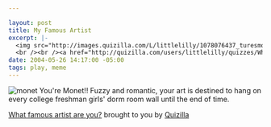 ```yaml
--- 

layout: post
title: My Famous Artist
excerpt: |-
  <img src="http://images.quizilla.com/L/littlelilly/1078076437_turesmonet.jpg" border="0" alt="monet"><br />You&apos;re Monet!!  Fuzzy and romantic, your art is<br />destined to hang on every college freshman<br />girls&apos; dorm room wall until the end of time.
  <br /><br /><a href="http://quizilla.com/users/littlelilly/quizzes/What%20famous%20artist%20are%20you%3F/"><font size="-1">What famous artist are you?</font></a><br /><font size="-3">brought to you by <a href="http://quizilla.com">Quizilla</a></font>
date: 2004-05-26 14:17:00 -05:00
tags: play, meme
---
```

<img src="http://images.quizilla.com/L/littlelilly/1078076437_turesmonet.jpg" border="0" alt="monet" />
You're Monet!!  Fuzzy and romantic, your art is
destined to hang on every college freshman
girls' dorm room wall until the end of time.

<a href="http://quizilla.com/users/littlelilly/quizzes/What%20famous%20artist%20are%20you%3F/"><span>What famous artist are you?</span></a>
<span>brought to you by <a href="http://quizilla.com">Quizilla</a></span>
